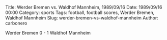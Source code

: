 Title: Werder Bremen vs. Waldhof Mannheim, 1989/09/16
Date: 1989/09/16 00:00
Category: sports
Tags: football, football scores, Werder Bremen, Waldhof Mannheim
Slug: werder-bremen-vs-waldhof-mannheim
Author: carbonero


Werder Bremen 0 - 1 Waldhof Mannheim
